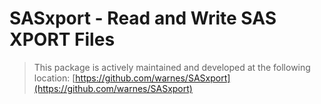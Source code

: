 # SASxport - Read and Write SAS XPORT Files

> This package is actively maintained and developed at the following location: [https://github.com/warnes/SASxport](https://github.com/warnes/SASxport)